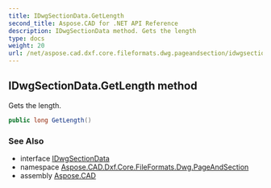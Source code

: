 ```yaml
---
title: IDwgSectionData.GetLength
second_title: Aspose.CAD for .NET API Reference
description: IDwgSectionData method. Gets the length
type: docs
weight: 20
url: /net/aspose.cad.dxf.core.fileformats.dwg.pageandsection/idwgsectiondata/getlength/
---
```

## IDwgSectionData.GetLength method

Gets the length.

```csharp
public long GetLength()
```

### See Also

* interface [IDwgSectionData](../)
* namespace [Aspose.CAD.Dxf.Core.FileFormats.Dwg.PageAndSection](../../idwgsectiondata/)
* assembly [Aspose.CAD](../../../)


